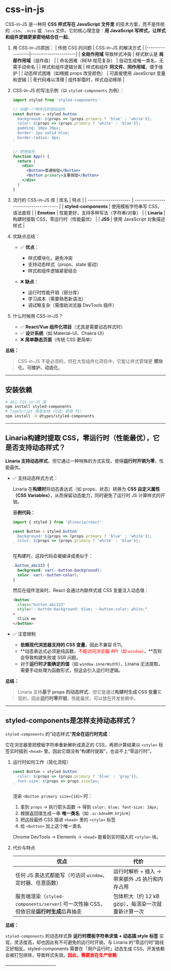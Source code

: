 # css-in-js

CSS-in-JS 是一种将 **CSS 样式写在 JavaScript 文件里** 的技术方案，而不是传统的 `.css`、`.scss` 或 `.less` 文件。它的核心理念是：**用 JavaScript 写样式，让样式和组件逻辑更紧密地结合在一起**。

1. 用 CSS-in-JS原因：
   | 传统 CSS 的问题 | CSS-in-JS 的解决方式 |
   |-----------------|----------------------|
   | **全局作用域** 导致样式冲突 | 样式默认是 **局部作用域**（组件级） |
   | 命名困难（BEM 规范复杂） | 自动生成唯一类名，无需手动命名 |
   | 样式和组件逻辑分离 | 样式和组件 **同文件、同作用域**，便于维护 |
   | 动态样式困难（如根据 props 改变颜色） | 可直接使用 JavaScript 变量和逻辑 |
   | 死代码难以清理 | 组件卸载时，样式自动移除 |

2. CSS-in-JS 的写法示例（以 `styled-components` 为例）：

   ```jsx
   import styled from 'styled-components'

   // 创建一个带样式的按钮组件
   const Button = styled.button`
     background: ${props => (props.primary ? 'blue' : 'white')};
     color: ${props => (props.primary ? 'white' : 'blue')};
     padding: 10px 20px;
     border: 1px solid blue;
     border-radius: 4px;
   `

   // 使用组件
   function App() {
     return (
       <div>
         <Button>普通按钮</Button>
         <Button primary>主要按钮</Button>
       </div>
     )
   }
   ```

3. 流行的 CSS-in-JS 库
   | 库名 | 特点 |
   | --------------------- | ------------------------------------- |
   | **styled-components** | 使用模板字符串写 CSS，语法直观 |
   | **Emotion** | 性能更好，支持多种写法（字符串/对象） |
   | **Linaria** | 构建时提取 CSS，零运行时（性能最优） |
   | **JSS** | 使用 JavaScript 对象描述样式 |

4. 优缺点总结：
   - ✅ **优点**：
     - 样式模块化，避免冲突
     - 支持动态样式（props、state 驱动）
     - 样式和组件逻辑紧密结合

   - ❌ **缺点**：
     - 运行时性能开销（部分库）
     - 学习成本（需要熟悉新语法）
     - 调试略复杂（需借助浏览器 DevTools 插件）

5. 什么时候用 CSS-in-JS？
   - ✅ **React/Vue 组件化项目**（尤其是需要动态样式时）
   - ✅ **设计系统**（如 Material-UI、Chakra UI）
   - ❌ **简单静态页面**（传统 CSS 更简单）

**总结：**

> CSS-in-JS 不是必须的，但在大型组件化项目中，它能让样式管理更 **模块化、可维护、动态化**。

---

## 安装依赖

```bash
# 核心 CSS-in-JS 库
npm install styled-components
# TypeScript 类型支持（可选，若用 TS）
npm install -D @types/styled-components
```

---

## Linaria构建时提取 CSS，零运行时（性能最优），它是否支持动态样式？

**Linaria 支持动态样式**，但它通过一种特殊的方式实现，使得**运行时开销为零**，性能最优。

- ✅ 支持动态样式方式：

  Linaria 在**构建时**将动态表达式（如 props、状态）转换为 **CSS 自定义属性（CSS Variables）**，从而保留动态能力，同时避免了运行时 JS 计算样式的开销。

  **示例代码：**

  ```jsx
  import { styled } from '@linaria/react'

  const Button = styled.button`
    background: ${props => (props.primary ? 'blue' : 'white')};
    color: ${props => (props.primary ? 'white' : 'blue')};
  `
  ```

  在构建时，这段代码会被编译成类似于：

  ```css
  .button_abc123 {
    background: var(--button-background);
    color: var(--button-color);
  }
  ```

  然后在组件渲染时，React 会通过内联样式或 CSS 变量注入动态值：

  ```html
  <button
    class="button_abc123"
    style="--button-background: blue; --button-color: white;"
  >
    Click me
  </button>
  ```

- ✅ 注意限制
  - **依赖现代浏览器支持的 CSS 变量**，因此不兼容 IE11。
  - **动态表达式必须是纯函数，<font color="red">不能访问浏览器 API（如 `window`）</font>，**否则会导致构建失败或 SSR 问题。
  - 对于**运行时才能确定的值**（如 `window.innerWidth`），Linaria 无法提取，需要手动处理为函数形式，但这会引入运行时逻辑。

**总结：**

> Linaria 支持**基于 props 的动态样式**，但它是通过**构建时生成 CSS 变量**实现的，因此**运行时零开销**，性能最优，可以放在开发依赖中。

---

## styled-components是怎样支持动态样式？

`styled-components` 的“动态样式”**完全在运行时完成**：

它在浏览器里把模板字符串重新解析成真正的 CSS，再把计算结果以 `<style>` 标签实时插到 `<head>` 里。因此它既没有“构建时提取”，也谈不上“零运行时”。

1. 运行时如何工作（简化流程）

   ```jsx
   const Button = styled.button`
     color: ${props => (props.primary ? 'blue' : 'gray')};
     font-size: ${props => props.size}px;
   `
   ```

   渲染 `<Button primary size={18}>` 时：
   1. 拿到 `props` → 执行箭头函数 → 得到 `color: blue; font-size: 18px;`
   2. 根据返回值生成一串 **唯一类名**（如 `.sc-bdnxRM.hYjGrK`）
   3. 把这段最终 CSS 插进 `<head>` 里的 `<style>` 标签
   4. 给 `<button>` 加上这个唯一类名

   Chrome DevTools → Elements → `<head>` 能看到实时插入的 `<style>` 块。

2. 代价与特点

   | 优点                                                                                   | 代价                                                |
   | -------------------------------------------------------------------------------------- | --------------------------------------------------- |
   | 任何 JS 表达式都能写（可访问 `window`、定时器、任意函数）                              | 运行时解析 + 插入 → 带来额外 JS 执行和内存占用      |
   | 服务端渲染（`styled-components/server`) 可一次性抽 CSS，但依旧是**运行时生成**后再抽走 | 包体积大（约 12 kB gzip），每渲染一次就重新计算一次 |

**总结：**

`styled-components` 的动态样式靠 **运行时模板字符串求值 + 动态插 style 标签** 实现，灵活度高，却也因此有不可避免的运行时开销，与 Linaria 的“零运行时”路线正好相反。styled-components 需要在「用户运行时」动态生成 CSS，开发依赖会被打包排除，导致样式失效。<font color="red">**因此，需要放在生产依赖**</font>

────────────────
